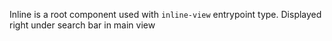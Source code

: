 Inline is a root component used with `inline-view` entrypoint type.
Displayed right under search bar in main view